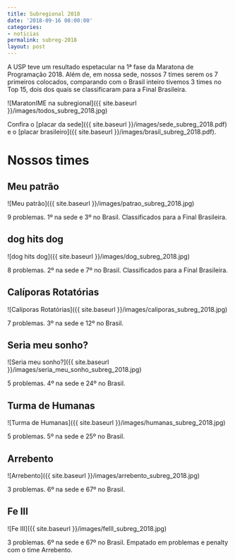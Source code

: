 ```yaml
---
title: Subregional 2018
date: '2018-09-16 08:00:00'
categories:
- noticias
permalink: subreg-2018
layout: post
---
```


A USP teve um resultado espetacular na 1ª fase da Maratona de Programação 2018. Além de, em nossa sede, nossos 7 times serem os 7 primeiros colocados, comparando com o Brasil inteiro tivemos 3 times no Top 15, dois dos quais se classificaram para a Final Brasileira.

![MaratonIME na subregional]({{ site.baseurl }}/images/todos_subreg_2018.jpg)

Confira o [placar da sede]({{ site.baseurl }}/images/sede_subreg_2018.pdf) e o [placar brasileiro]({{ site.baseurl }}/images/brasil_subreg_2018.pdf).

# Nossos times

## Meu patrão

![Meu patrão]({{ site.baseurl }}/images/patrao_subreg_2018.jpg)

9 problemas. 1º na sede e 3º no Brasil. Classificados para a Final Brasileira.

## dog hits dog

![dog hits dog]({{ site.baseurl }}/images/dog_subreg_2018.jpg)

8 problemas. 2º na sede e 7º no Brasil. Classificados para a Final Brasileira.

## Calíporas Rotatórias

![Calíporas Rotatórias]({{ site.baseurl }}/images/caliporas_subreg_2018.jpg)

7 problemas. 3º na sede e 12º no Brasil.

## Seria meu sonho?

![Seria meu sonho?]({{ site.baseurl }}/images/seria_meu_sonho_subreg_2018.jpg)

5 problemas. 4º na sede e 24º no Brasil.

## Turma de Humanas

![Turma de Humanas]({{ site.baseurl }}/images/humanas_subreg_2018.jpg)

5 problemas. 5º na sede e 25º no Brasil.

## Arrebento

![Arrebento]({{ site.baseurl }}/images/arrebento_subreg_2018.jpg)

3 problemas. 6º na sede e 67º no Brasil.

## Fe III

![Fe III]({{ site.baseurl }}/images/feIII_subreg_2018.jpg)

3 problemas. 6º na sede e 67º no Brasil. Empatado em problemas e penalty com o time Arrebento.
